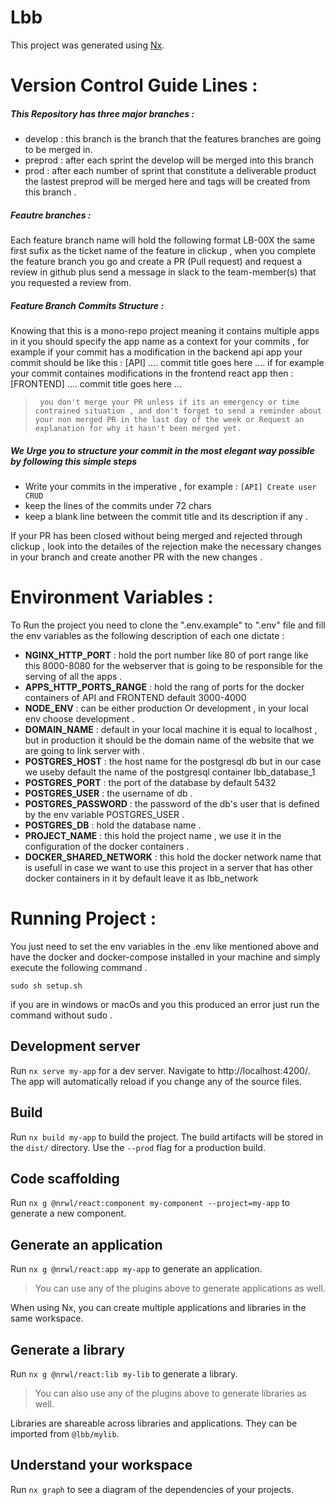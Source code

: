 # Lbb

This project was generated using [Nx](https://nx.dev).

# Version Control Guide Lines :

##### This Repository has three major branches :

- develop : this branch is the branch that the features branches are going to be merged in.
- preprod : after each sprint the develop will be merged into this branch
- prod : after each number of sprint that constitute a deliverable product the lastest preprod will be merged here and tags will be created from this branch .

##### Feautre branches :

Each feature branch name will hold the following format LB-00X the same first sufix as the ticket name of the feature in clickup , when you complete the feature branch you go and create a PR (Pull request) and request a review in github plus send a message in slack to the team-member(s) that you requested a review from.

##### Feature Branch Commits Structure :

Knowing that this is a mono-repo project meaning it contains multiple apps in it you should specify the app name as a context for your commits , for example if your commit has a modification in the backend api app your commit should be like this :
[API] .... commit title goes here ....
if for example your commit containes modifications in the frontend react app then :
[FRONTEND] .... commit title goes here ...

> ` you don't merge your PR unless if its an emergency or time contrained situation , and don't forget to send a reminder about your non merged PR in the last day of the week or Request an explanation for why it hasn't been merged yet.`

##### We Urge you to structure your commit in the most elegant way possible by following this simple steps

- Write your commits in the imperative , for example : `[API] Create user CRUD`
- keep the lines of the commits under 72 chars
- keep a blank line between the commit title and its description if any .

If your PR has been closed without being merged and rejected through clickup , look into the detailes of the rejection make the necessary changes in your branch and create another PR with the new changes .

# Environment Variables :

To Run the project you need to clone the ".env.example" to ".env" file and fill the env variables as the following description of each one dictate :

- **NGINX_HTTP_PORT** : hold the port number like 80 of port range like this 8000-8080 for the webserver that is going to be responsible for the serving of all the apps .
- **APPS_HTTP_PORTS_RANGE** : hold the rang of ports for the docker containers of API and FRONTEND default 3000-4000
- **NODE_ENV** : can be either production Or development , in your local env choose development .
- **DOMAIN_NAME** : default in your local machine it is equal to localhost , but in production it should be the domain name of the website that we are going to link server with .
- **POSTGRES_HOST** : the host name for the postgresql db but in our case we useby default the name of the postgresql container lbb_database_1
- **POSTGRES_PORT** : the port of the database by default 5432
- **POSTGRES_USER** : the username of db .
- **POSTGRES_PASSWORD** : the password of the db's user that is defined by the env variable POSTGRES_USER .
- **POSTGRES_DB** : hold the database name .
- **PROJECT_NAME** : this hold the project name , we use it in the configuration of the docker containers .
- **DOCKER_SHARED_NETWORK** : this hold the docker network name that is usefull in case we want to use this project in a server that has other docker containers in it by default leave it as lbb_network

# Running Project :

You just need to set the env variables in the .env like mentioned above and have the docker and docker-compose installed in your machine and simply execute the following command .

`sudo sh setup.sh`

if you are in windows or macOs and you this produced an error just run the command without sudo .

## Development server

Run `nx serve my-app` for a dev server. Navigate to http://localhost:4200/. The app will automatically reload if you change any of the source files.

## Build

Run `nx build my-app` to build the project. The build artifacts will be stored in the `dist/` directory. Use the `--prod` flag for a production build.

## Code scaffolding

Run `nx g @nrwl/react:component my-component --project=my-app` to generate a new component.

## Generate an application

Run `nx g @nrwl/react:app my-app` to generate an application.

> You can use any of the plugins above to generate applications as well.

When using Nx, you can create multiple applications and libraries in the same workspace.

## Generate a library

Run `nx g @nrwl/react:lib my-lib` to generate a library.

> You can also use any of the plugins above to generate libraries as well.

Libraries are shareable across libraries and applications. They can be imported from `@lbb/mylib`.

## Understand your workspace

Run `nx graph` to see a diagram of the dependencies of your projects.

